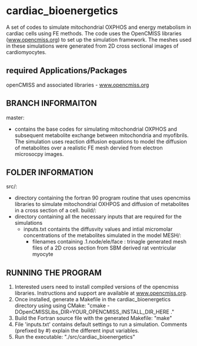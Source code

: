 cardiac_bioenergetics
===========

A set of codes to simulate mitochondrial OXPHOS and energy metabolism in cardiac cells using FE methods. 
The code uses the OpenCMISS libraries (www.opencmiss.org) to set up the simulation framework. The meshes used in these simulations were generated from
2D cross sectional images of cardiomyocytes. 

**required Applications/Packages**
----------------------------------
openCMISS and associated libraries - www.opencmiss.org

**BRANCH INFORMAITON**
----------------------
master:
 - contains the base codes for simulating mitochondrial OXPHOS and subsequent metabolite exchange between mitochondria and myofibrils. 
The simulation uses reaction diffusion equations to model the diffusion of metabolites over a realistic FE mesh dervied from electron 
microsocpy images. 

**FOLDER INFORMATION**
----------------------
 src/:
 - directory containing the fortran 90 program routine that uses opencmiss libraries to simulate mitochondrial OXHPOS and diffusion of metabolites in a cross section of a cell.
 build/:
  - directory containing all the necessary inputs that are required for the simulations
    - inputs.txt containts the diffusvity values and intial micromolar concentrations of the metabolites simulated in the model 
    MESH/:
        - filenames containing .1.node/ele/face : trinagle generated mesh files of a 2D cross section from SBM derived rat ventricular myocyte
 


RUNNING THE PROGRAM
-------------------
1. Interested users need to install compiled versions of the opencmiss libraries. Instructions and support are available at www.opencmiss.org. 
2. Once installed, generate a Makefile in the cardiac_bioenergetics directory using using CMake: "cmake -DOpenCMISSLibs_DIR=YOUR_OPENCMISS_INSTALL_DIR_HERE ."
3. Build the Fortran source file with the generated Makefile: "make"
4. File 'inputs.txt' contains default settings to run a simulation. Comments (prefixed by #) explain the different input variables.
5. Run the executable: "./src/cardiac_bioenergetics"
